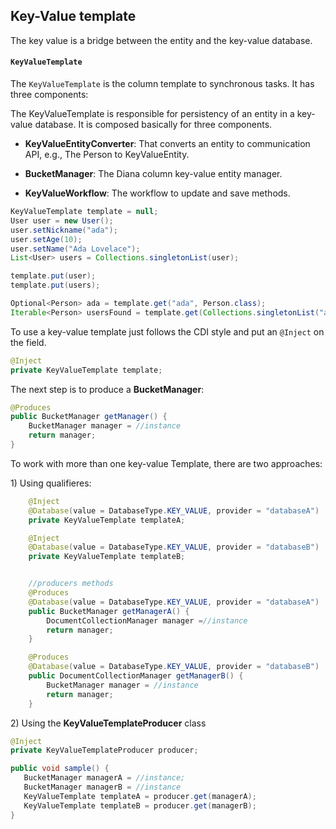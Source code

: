 ## Key-Value template

The key value is a bridge between the entity and the key-value database.

#### `KeyValueTemplate`

The `KeyValueTemplate` is the column template to synchronous tasks. It has three components:

The KeyValueTemplate is responsible for persistency of an entity in a key-value database. It is composed basically for three components.

* **KeyValueEntityConverter**: That converts an entity to communication API, e.g., The Person to KeyValueEntity.

* **BucketManager**: The Diana column key-value entity manager.

* **KeyValueWorkflow**: The workflow to update and save methods.

```java
KeyValueTemplate template = null;
User user = new User();
user.setNickname("ada");
user.setAge(10);
user.setName("Ada Lovelace");
List<User> users = Collections.singletonList(user);

template.put(user);
template.put(users);

Optional<Person> ada = template.get("ada", Person.class);
Iterable<Person> usersFound = template.get(Collections.singletonList("ada"), Person.class);
```
To use a key-value template just follows the CDI style and put an `@Inject` on the field.


```java
@Inject
private KeyValueTemplate template;
```

The next step is to produce a **BucketManager**:

```java
@Produces
public BucketManager getManager() {
    BucketManager manager = //instance
    return manager;
}
```

To work with more than one key-value Template, there are two approaches:

1\) Using qualifieres:

```java
    @Inject
    @Database(value = DatabaseType.KEY_VALUE, provider = "databaseA")
    private KeyValueTemplate templateA;

    @Inject
    @Database(value = DatabaseType.KEY_VALUE, provider = "databaseB")
    private KeyValueTemplate templateB;


    //producers methods
    @Produces
    @Database(value = DatabaseType.KEY_VALUE, provider = "databaseA")
    public BucketManager getManagerA() {
        DocumentCollectionManager manager =//instance
        return manager;
    }

    @Produces
    @Database(value = DatabaseType.KEY_VALUE, provider = "databaseB")
    public DocumentCollectionManager getManagerB() {
        BucketManager manager = //instance
        return manager;
    }
```

2\)  Using the **KeyValueTemplateProducer** class

```java
@Inject
private KeyValueTemplateProducer producer;

public void sample() {
   BucketManager managerA = //instance;
   BucketManager managerB = //instance
   KeyValueTemplate templateA = producer.get(managerA);
   KeyValueTemplate templateB = producer.get(managerB);
}
```
